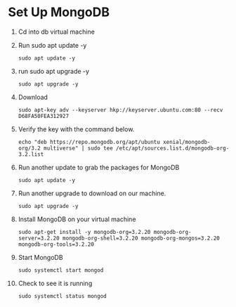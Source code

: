 # Set Up MongoDB

1. Cd into db virtual machine
   
2. Run sudo apt update -y

    ```
    sudo apt update -y
    ```

3. run sudo apt upgrade -y

    ```
    sudo apt upgrade -y
    ```

4. Download

    ```
    sudo apt-key adv --keyserver hkp://keyserver.ubuntu.com:80 --recv D68FA50FEA312927
    ```

5. Verify the key with the command below.

    ```
    echo "deb https://repo.mongodb.org/apt/ubuntu xenial/mongodb-org/3.2 multiverse" | sudo tee /etc/apt/sources.list.d/mongodb-org-3.2.list
    ```

6. Run another update to grab the packages for MongoDB

    ```
    sudo apt update -y
    ```

7. Run another upgrade to download on our machine.

    ```
    sudo apt upgrade -y
    ```

8. Install MongoDB on your virtual machine
   
    ```
    sudo apt-get install -y mongodb-org=3.2.20 mongodb-org-server=3.2.20 mongodb-org-shell=3.2.20 mongodb-org-mongos=3.2.20 mongodb-org-tools=3.2.20
    ```

9. Start MongoDB

    ```
    sudo systemctl start mongod
    ```

10. Check to see it is running

    ```
    sudo systemctl status mongod
    ```